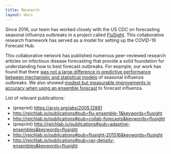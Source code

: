 ```yaml
---
title: Research
layout: docs
---
```


Since 2016, our team has worked closely with the US CDC on forecasting seasonal influenza outbreaks in a project called <a href="https://www.cdc.gov/flu/weekly/flusight/index.html" target="_blank">FluSight</a>. This collaborative research framework has served as a model for setting up the COVID-19 Forecast Hub. 

This collaborative network has published numerous peer-reviewed research articles on infectious disease forecasting that provide a solid foundation for understanding how to best forecast outbreaks. For example, our work has found that there <a href="https://www.pnas.org/lookup/doi/10.1073/pnas.1812594116" target="_blank">was not a large difference in predictive performance between mechanistic and statistical models</a> of seasonal influenza outbreaks. We also showed <a href="https://journals.plos.org/ploscompbiol/article?id=10.1371/journal.pcbi.1007486" target="_blank">modest but measurable improvements in accuracy when using an ensemble forecast</a> to forecast influenza.

List of relevant publications:
 - (preprint) https://arxiv.org/abs/2005.12881
 - http://reichlab.io/publications#pub=flu-ensemble-1&keywords=flusight
 - http://reichlab.io/publications#pub=collab-forecasts&keywords=flusight
 - (preprint) http://reichlab.io/publications#pub=adaptive-ensembles&keywords=flusight
 - http://reichlab.io/publications#pub=flusight-201516&keywords=flusight
 - http://reichlab.io/publications#pub=ray-density-ensembles&keywords=flusight
 